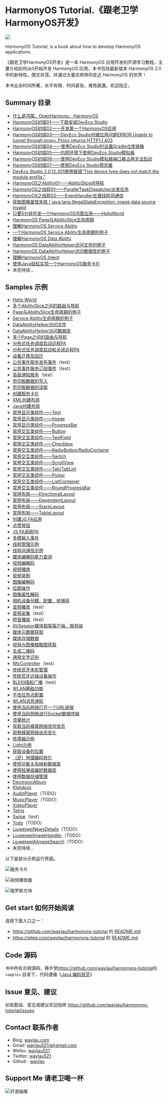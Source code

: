 # HarmonyOS Tutorial.《跟老卫学HarmonyOS开发》

![](images/harmonyOS_logo.png)

*HarmonyOS Tutorial*, is a book about how to develop HarmonyOS applications.



《跟老卫学HarmonyOS开发》是一本 HarmonyOS 应用开发的开源学习教程，主要介绍如何从0开始开发 HarmonyOS 应用。本书包括最新版本 HarmonyOS 2.0 中的新特性。图文并茂，并通过大量实例带你走近 HarmonyOS 的世界！

本书业余时间所著，水平有限、时间紧张，难免疏漏，欢迎指正，

## Summary 目录

* [什么是鸿蒙、OpenHarmony、HarmonyOS](https://developer.huawei.com/consumer/cn/forum/topic/0201608876378300239?fid=0101587865002800104)
* [HarmonyOS初探01——下载安装DevEco Studio](https://developer.huawei.com/consumer/cn/forum/topic/0201427672244370691?fid=0101303901040230869)
* [HarmonyOS初探02——开发第一个HarmonyOS应用](https://developer.huawei.com/consumer/cn/forum/topic/0201427689906950692?fid=0101303901040230869)
* [HarmonyOS初探03——DevEco Studio创建应用问题ERROR Unable to tunnel through proxy. Proxy returns HTTP1.1 403](https://developer.huawei.com/consumer/cn/forum/topic/0201428884516950010?fid=0101303901040230869)
* [HarmonyOS初探04——使用DevEco Studio时设置Gradle仓库镜像](https://developer.huawei.com/consumer/cn/forum/topic/0201428885863380011?fid=0101303901040230869)
* [HarmonyOS初探05——内网环境下使用DevEco Studio模拟器](https://developer.huawei.com/consumer/cn/forum/topic/0201428886771250012?fid=0101303901040230869)
* [HarmonyOS初探06——使用DevEco Studio模拟器端口被占用无法启动](https://developer.huawei.com/consumer/cn/forum/topic/0204428887502690016?fid=0101303901040230869)
* [HarmonyOS初探07——使用DevEco Studio预览器](https://developer.huawei.com/consumer/cn/forum/topic/0201442998449480482?fid=0101303901040230869)
* [DevEco Studio 2.0.12.201使用报错“This device type does not match the module profile.”](https://developer.huawei.com/consumer/cn/forum/topic/0201435470610010153?fid=26)
* [HarmonyOS之Ability01——AbilitySlice间导航](https://developer.huawei.com/consumer/cn/forum/topic/0202443001580950502?fid=0101303901040230869)
* [HarmonyOS之线程01——ParallelTaskDispatcher派发任务](https://developer.huawei.com/consumer/cn/forum/topic/0204460939630370009?fid=0101303901040230869)
* [HarmonyOS之线程02——EventHandler处理线程间通信](https://developer.huawei.com/consumer/cn/forum/topic/0204461048552100015?fid=0101303901040230869)
* [获取图像属性失败！java.lang.IllegalStateException: image data source invalid](https://developer.huawei.com/consumer/cn/forum/topic/0201481849198120096?fid=0101303901040230869&pid=0301492195334980932)
* [只要5分钟开发一个HarmonyOS鸿蒙应用——HelloWorld](https://www.bilibili.com/video/BV1Qh411U7Go?share_source=copy_web)
* [HarmonyOS Page与AbilitySlice生命周期](https://developer.huawei.com/consumer/cn/forum/topic/0202573163094170174?fid=0101303901040230869)
* [理解HarmonyOS Service Ability](https://developer.huawei.com/consumer/cn/forum/topic/0202578737701770050?fid=0101303901040230869)
* [一个HarmonyOS Service Ability生命周期的例子](https://developer.huawei.com/consumer/cn/forum/topic/0201578738626200065?fid=0101303901040230869)
* [理解HarmonyOS Data Ability](https://developer.huawei.com/consumer/cn/forum/topic/0204578739122210072?fid=0101303901040230869)
* [HarmonyOS DataAbilityHelper访问文件的例子](https://developer.huawei.com/consumer/cn/forum/topic/0202578740019440052?fid=0101303901040230869)
* [HarmonyOS DataAbilityHelper访问数据库的例子](https://developer.huawei.com/consumer/cn/forum/topic/0202578740728040053?fid=0101303901040230869)
* [理解HarmonyOS Intent ](https://developer.huawei.com/consumer/cn/forum/topic/0202578742549140054?fid=0101303901040230869)
* [使用Java轻松实现一个HarmonyOS服务卡片](https://developer.huawei.com/consumer/cn/forum/topic/0201592758640690342?fid=0101303901040230869)
* 未完待续...

## Samples 示例

* [Hello World](samples/HelloWorld)
* [多个AbilitySlice之间的路由与导航](samples/AbilitySliceNavigation)
* [Page与AbilitySlice生命周期的例子](samples/PageAndAbilitySliceLifeCycle)
* [Service Ability生命周期的例子](samples/ServiceAbilityLifeCycle)
* [DataAbilityHelper访问文件](samples/DataAbilityHelperAccessFile)
* [DataAbilityHelper访问数据库](samples/DataAbilityHelperAccessDatabase)
* [多个Page之间的路由与导航](samples/IntentOperationWithAction)
* [分布式任务调度启动远程FA](samples/DistributedSchedulingStartRemoteFA)
* [分布式任务调度启动和关闭远程PA](samples/DistributedSchedulingStartStopRemotePA)
* [设备迁移及回迁](samples/ContinueRemoteFA)
* [公共事件服务发布事件](samples/CommonEventPublisher)（test）
* [公共事件服务订阅事件](samples/CommonEventSubscriber)（test）
* [高级通知服务](samples/Notification)（test）
* [剪切板数据的写入](samples/SystemPasteboardSetter)
* [剪切板数据的读取](samples/SystemPasteboardGetter)
* [创建服务卡片](samples/AbilityServiceWidget)
* [XML创建布局](samples/DirectionalLayoutWithXml)
* [Java创建布局](samples/DirectionalLayoutWithJava)
* [常用显示类组件——Text](samples/Text)
* [常用显示类组件——Image](samples/Image)
* [常用显示类组件——ProgressBar](samples/ProgressBar)
* [常用交互类组件——Button](samples/Button)
* [常用交互类组件——TextField](samples/TextField)
* [常用交互类组件——Checkbox](samples/Checkbox)
* [常用交互类组件——RadioButton/RadioContaine](samples/RadioButtonRadioContaine)
* [常用交互类组件——Switch](samples/Switch)
* [常用交互类组件——ScrollView](samples/ScrollView)
* [常用交互类组件——Tab/TabList](samples/TabList)
* [常用交互类组件——Picker](samples/Picker)
* [常用交互类组件——ListContainer](samples/ListContainer)
* [常用交互类组件——RoundProgressBar](samples/RoundProgressBar)
* [常用布局——DirectionalLayout](samples/DirectionalLayout)
* [常用布局——DependentLayout](samples/DependentLayout)
* [常用布局——StackLayout](samples/StackLayout)
* [常用布局——TableLayout](samples/TableLayout)
* [创建JS FA应用](samples/JsFa)
* [点赞按钮](samples/GiveLike)
* [JS FA调用PA](samples/JsFaCallPa)
* [多模输入事件](samples/MultimodalEvent)
* [线程管理示例](samples/ParallelTaskDispatcher)
* [线程间通信示例](samples/EventHandler)
* [媒体编解码能力查询](samples/CodecDescriptionList)
* [视频编解码](samples/Codec)
* [视频播放](samples/Player)
* [视频录制](samples/Recorder)
* [图像编解码](samples/ImageCodec)
* [位图操作](samples/PixelMap)
* [图像属性解码](samples/ImageSourceExifUtils)
* [相机设备创建、配置、帧捕获](samples/CameraKit)
* [音频播放](samples/AudioRenderer)（test）
* [音频采集](samples/AudioCapturer)（test）
* [短音播放](samples/SoundPlayer)（test）
* [AVSession媒体框架客户端、服务端](samples/AVSession)
* [媒体元数据获取](samples/AVMetadataHelper)
* [媒体存储数据](samples/AVStorage)
* [视频与图像缩略图获取](samples/AVThumbnailUtils)
* [生成二维码](samples/QuickResponseCode)
* [通用文字识别](samples/TextDetector)
* [NfcController](samples/NfcController)（test）
* [传统蓝牙本机管理](samples/BluetoothHost)
* [传统蓝牙远端设备操作](samples/BluetoothRemoteDevice)
* [BLE扫描和广播](samples/BleCentralManager)（test）
* [WLAN基础功能](samples/WifiDevice)
* [不信任热点配置](samples/WifiDeviceUntrustedConfig)
* [WLAN消息通知](samples/WifiEventSubscriber)
* [使用当前网络打开一个URL链接](samples/NetManagerHandleURL)
* [使用当前网络进行Socket数据传输](samples/NetManagerHandleSocket)
* [流量统计](samples/DataFlowStatistics)
* [获取当前蜂窝网络信号信息](samples/RadioInfoManager)
* [观察蜂窝网络状态变化](samples/RadioStateObserver)
* [传感器示例](samples/CategoryOrientationAgent)
* [Light示例](samples/LightAgent)
* [获取设备的位置](samples/Locator)
* [（逆）地理编码转化](samples/GeoConvert)
* [使用对象关系映射数据库](samples/DataAbilityHelperAccessORM)
* [使用轻量级偏好数据库](samples/Preferences)
* [使用数据存储管理](samples/DataUsage)
* [ElectronicAlbum](samples/ElectronicAlbum)
* [KlotskiJs](samples/KlotskiJs)
* [AudioPlayer](samples/AudioPlayer)（TODO）
* [MusicPlayer](samples/MusicPlayer)（TODO）
* [VideoPlayer](samples/VideoPlayer)
* [Tetris](samples/Tetris)
* [Swipe](samples/SwipeJs)（test）
* [Todo](samples/Todo)（TODO）
* [LiuweiweiNewsDetails](samples/LiuweiweiNewsDetails)（TODO）
* [LiuweiweiImageHandler](samples/LiuweiweiImageHandler)（TODO）
* [LiuweiweiAiImageSearch](samples/LiuweiweiAiImageSearch)（TODO）
* 未完待续...


以下是部分示例运行界面。

![服务卡片](images/AbilityServiceWidget.png)


![视频播放器](images/VedioPlayer.png)


![俄罗斯方块](images/Tetris.png)


## Get start 如何开始阅读

选择下面入口之一：

* <https://github.com/waylau/harmonyos-tutorial> 的 [README.md](https://github.com/waylau/harmonyos-tutorial/blob/master/README.md)
* <https://gitee.com/waylau/harmonyos-tutorial> 的 [README.md](https://gitee.com/waylau/harmonyos-tutorial/blob/master/README.md)


## Code 源码

书中所有示例源码，移步至<https://github.com/waylau/harmonyos-tutorial>的 `samples` 目录下，代码遵循《[Java 编码规范](<http://waylau.com/java-code-conventions>)》

## Issue 意见、建议

如有勘误、意见或建议欢迎拍砖 <https://github.com/waylau/harmonyos-tutorial/issues>

## Contact 联系作者

* Blog: [waylau.com](http://waylau.com)
* Gmail: [waylau521(at)gmail.com](mailto:waylau521@gmail.com)
* Weibo: [waylau521](http://weibo.com/waylau521)
* Twitter: [waylau521](https://twitter.com/waylau521)
* Github : [waylau](https://github.com/waylau)


## Support Me 请老卫喝一杯

![开源捐赠](https://waylau.com/images/showmethemoney-sm.jpg)
